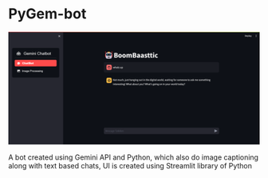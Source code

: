 # PyGem-bot

![UI image 1](https://github.com/DevanshuSinghai/PyGem-bot/blob/main/images/first.png)

A bot created using Gemini API and Python, which also do image captioning along with text based chats, UI is created using Streamlit library of Python 

## 
